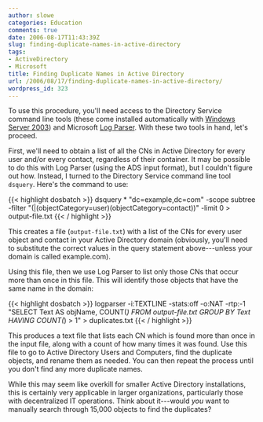 ```yaml
---
author: slowe
categories: Education
comments: true
date: 2006-08-17T11:43:39Z
slug: finding-duplicate-names-in-active-directory
tags:
- ActiveDirectory
- Microsoft
title: Finding Duplicate Names in Active Directory
url: /2006/08/17/finding-duplicate-names-in-active-directory/
wordpress_id: 323
---
```


To use this procedure, you'll need access to the Directory Service command line tools (these come installed automatically with [Windows Server 2003](http://www.microsoft.com/windowsserver2003/default.mspx)) and Microsoft [Log Parser](http://www.microsoft.com/downloads/details.aspx?FamilyID=890cd06b-abf8-4c25-91b2-f8d975cf8c07&DisplayLang=en). With these two tools in hand, let's proceed.

First, we'll need to obtain a list of all the CNs in Active Directory for every user and/or every contact, regardless of their container. It may be possible to do this with Log Parser (using the ADS input format), but I couldn't figure out how. Instead, I turned to the Directory Service command line tool `dsquery`. Here's the command to use:

{{< highlight dosbatch >}}
dsquery * "dc=example,dc=com" -scope subtree
-filter "(|(objectCategory=user)(objectCategory=contact))"
-limit 0 > output-file.txt
{{< / highlight >}}

This creates a file (`output-file.txt`) with a list of the CNs for every user object and contact in your Active Directory domain (obviously, you'll need to substitute the correct values in the query statement above---unless your domain is called example.com).

Using this file, then we use Log Parser to list only those CNs that occur more than once in this file. This will identify those objects that have the same name in the domain:

{{< highlight dosbatch >}}
logparser -i:TEXTLINE -stats:off -o:NAT -rtp:-1
"SELECT Text AS objName, COUNT(*) FROM output-file.txt
GROUP BY Text HAVING COUNT(*) > 1" > duplicates.txt
{{< / highlight >}}

This produces a text file that lists each CN which is found more than once in the input file, along with a count of how many times it was found. Use this file to go to Active Directory Users and Computers, find the duplicate objects, and rename them as needed. You can then repeat the process until you don't find any more duplicate names.

While this may seem like overkill for smaller Active Directory installations, this is certainly very applicable in larger organizations, particularly those with decentralized IT operations. Think about it---would _you_ want to manually search through 15,000 objects to find the duplicates?
